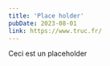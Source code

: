 ```yaml
---
title: 'Place holder'
pubDate: 2023-08-01
link: https://www.truc.fr/
---
```


Ceci est un placeholder
